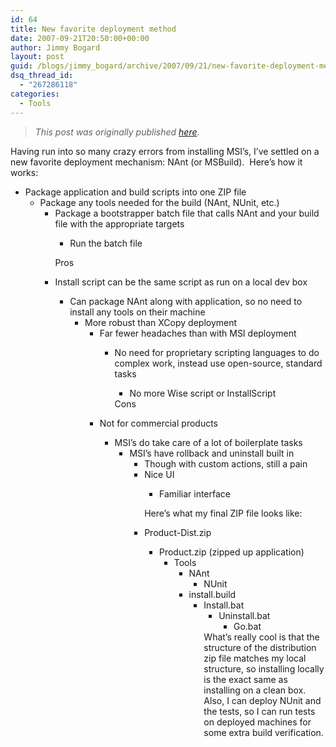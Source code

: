 ```yaml
---
id: 64
title: New favorite deployment method
date: 2007-09-21T20:50:00+00:00
author: Jimmy Bogard
layout: post
guid: /blogs/jimmy_bogard/archive/2007/09/21/new-favorite-deployment-method.aspx
dsq_thread_id:
  - "267286118"
categories:
  - Tools
---
```

> _This post was originally published [here](http://grabbagoft.blogspot.com/2007/09/new-favorite-deployment-method.html)._

Having run into so many crazy errors from installing MSI&#8217;s, I&#8217;ve settled on a new favorite deployment mechanism: NAnt (or MSBuild).&nbsp; Here&#8217;s how it works:

  * Package application and build scripts into one ZIP file 
      * Package any tools needed for the build (NAnt, NUnit, etc.) 
          * Package a bootstrapper batch file that calls NAnt and your build file with the appropriate targets 
              * Run the batch file</ul> 
            Pros
            
              * Install script can be the same script as run on a local dev box 
                  * Can package NAnt along with application, so no need to install any tools on their machine 
                      * More robust than XCopy deployment 
                          * Far fewer headaches than with MSI deployment 
                              * No need for proprietary scripting languages to do complex work, instead use open-source, standard tasks 
                                  * No more Wise script or InstallScript</ul> 
                            Cons
                            
                              * Not for commercial products 
                                  * MSI&#8217;s do take care of a lot of boilerplate tasks 
                                      * MSI&#8217;s have rollback and uninstall built in 
                                          * Though with custom actions, still a pain
                                          * Nice UI 
                                              * Familiar interface</ul> 
                                            Here&#8217;s what my final ZIP file looks like:
                                            
                                              * Product-Dist.zip 
                                                  * Product.zip (zipped up application) 
                                                      * Tools 
                                                          * NAnt 
                                                              * NUnit</ul> 
                                                              * install.build 
                                                                  * Install.bat 
                                                                      * Uninstall.bat 
                                                                          * Go.bat</ul> </ul> 
                                                                    What&#8217;s really cool is that the structure of the distribution zip file matches my local structure, so installing locally is the exact same as installing on a clean box.&nbsp; Also, I can deploy NUnit and the tests, so I can run tests on deployed machines for some extra build verification.